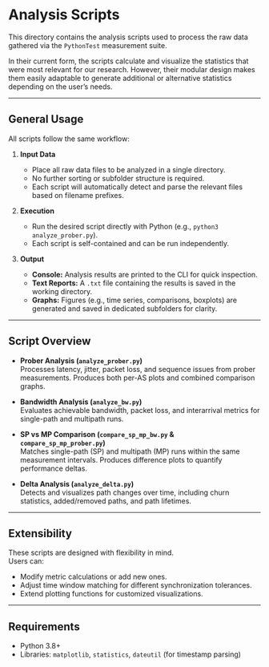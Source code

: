 # Analysis Scripts

This directory contains the analysis scripts used to process the raw data gathered via the `PythonTest` measurement suite.  

In their current form, the scripts calculate and visualize the statistics that were most relevant for our research. However, their modular design makes them easily adaptable to generate additional or alternative statistics depending on the user’s needs.

---

## General Usage

All scripts follow the same workflow:

1. **Input Data**  
   - Place all raw data files to be analyzed in a single directory.  
   - No further sorting or subfolder structure is required.  
   - Each script will automatically detect and parse the relevant files based on filename prefixes.

2. **Execution**  
   - Run the desired script directly with Python (e.g., `python3 analyze_prober.py`).  
   - Each script is self-contained and can be run independently.  

3. **Output**  
   - **Console:** Analysis results are printed to the CLI for quick inspection.  
   - **Text Reports:** A `.txt` file containing the results is saved in the working directory.  
   - **Graphs:** Figures (e.g., time series, comparisons, boxplots) are generated and saved in dedicated subfolders for clarity.  

---

## Script Overview

- **Prober Analysis (`analyze_prober.py`)**  
  Processes latency, jitter, packet loss, and sequence issues from prober measurements. Produces both per-AS plots and combined comparison graphs.  

- **Bandwidth Analysis (`analyze_bw.py`)**  
  Evaluates achievable bandwidth, packet loss, and interarrival metrics for single-path and multipath runs.  

- **SP vs MP Comparison (`compare_sp_mp_bw.py` & `compare_sp_mp_prober.py`)**  
  Matches single-path (SP) and multipath (MP) runs within the same measurement intervals. Produces difference plots to quantify performance deltas.  

- **Delta Analysis (`analyze_delta.py`)**  
  Detects and visualizes path changes over time, including churn statistics, added/removed paths, and path lifetimes.  

---

## Extensibility

These scripts are designed with flexibility in mind.  
Users can:
- Modify metric calculations or add new ones.  
- Adjust time window matching for different synchronization tolerances.  
- Extend plotting functions for customized visualizations.  

---

## Requirements

- Python 3.8+  
- Libraries: `matplotlib`, `statistics`, `dateutil` (for timestamp parsing)  


